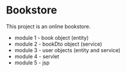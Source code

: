 # Bookstore

This project is an online bookstore.

* module 1 - book object (entity)
* module 2 - bookDto object (service) 
* module 3 - user objects (entity and service)
* module 4 - servlet
* module 5 - jsp